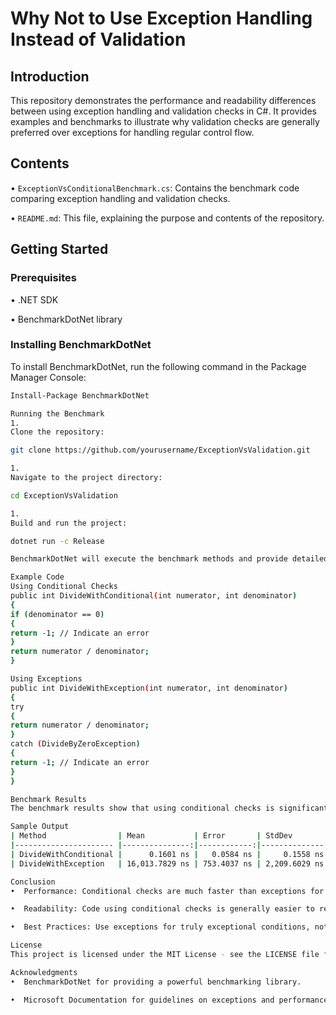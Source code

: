 
# Why Not to Use Exception Handling Instead of Validation

## Introduction
This repository demonstrates the performance and readability differences between using exception handling and validation checks in C#. It provides examples and benchmarks to illustrate why validation checks are generally preferred over exceptions for handling regular control flow.

## Contents
•  `ExceptionVsConditionalBenchmark.cs`: Contains the benchmark code comparing exception handling and validation checks.

•  `README.md`: This file, explaining the purpose and contents of the repository.


## Getting Started

### Prerequisites
•  .NET SDK

•  BenchmarkDotNet library


### Installing BenchmarkDotNet
To install BenchmarkDotNet, run the following command in the Package Manager Console:
```bash
Install-Package BenchmarkDotNet

Running the Benchmark
1. 
Clone the repository:

git clone https://github.com/yourusername/ExceptionVsValidation.git

1. 
Navigate to the project directory:

cd ExceptionVsValidation

1. 
Build and run the project:

dotnet run -c Release

BenchmarkDotNet will execute the benchmark methods and provide detailed performance statistics.

Example Code
Using Conditional Checks
public int DivideWithConditional(int numerator, int denominator)
{
if (denominator == 0)
{
return -1; // Indicate an error
}
return numerator / denominator;
}

Using Exceptions
public int DivideWithException(int numerator, int denominator)
{
try
{
return numerator / denominator;
}
catch (DivideByZeroException)
{
return -1; // Indicate an error
}
}

Benchmark Results
The benchmark results show that using conditional checks is significantly faster than using exceptions for handling validation errors. Exceptions involve additional overhead due to object creation, stack unwinding, and context switching.

Sample Output
| Method                | Mean           | Error       | StdDev        | Median         |
|---------------------- |---------------:|------------:|--------------:|---------------:|
| DivideWithConditional |      0.1601 ns |   0.0584 ns |     0.1558 ns |      0.1255 ns |
| DivideWithException   | 16,013.7829 ns | 753.4037 ns | 2,209.6029 ns | 15,950.1633 ns |

Conclusion
•  Performance: Conditional checks are much faster than exceptions for handling validation errors.

•  Readability: Code using conditional checks is generally easier to read and understand.

•  Best Practices: Use exceptions for truly exceptional conditions, not for regular control flow.

License
This project is licensed under the MIT License - see the LICENSE file for details.

Acknowledgments
•  BenchmarkDotNet for providing a powerful benchmarking library.

•  Microsoft Documentation for guidelines on exceptions and performance.
